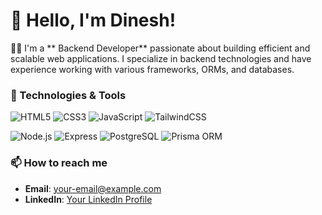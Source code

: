 # 👋 Hello, I'm Dinesh!

👨‍💻 I'm a ** Backend Developer** passionate about building efficient and scalable web applications. I specialize in backend technologies and have experience working with various frameworks, ORMs, and databases.


### 🔧 Technologies & Tools

![HTML5](https://img.shields.io/badge/-HTML5-E34F26?style=flat-square&logo=html5&logoColor=white)
![CSS3](https://img.shields.io/badge/-CSS3-1572B6?style=flat-square&logo=css3)
![JavaScript](https://img.shields.io/badge/-JavaScript-F7DF1E?style=flat-square&logo=javascript&logoColor=black)
![TailwindCSS](https://img.shields.io/badge/-TailwindCSS-38B2AC?style=flat-square&logo=tailwind-css&logoColor=white)

![Node.js](https://img.shields.io/badge/-Node.js-339933?style=flat-square&logo=Node.js&logoColor=white)
![Express](https://img.shields.io/badge/-Express-000000?style=flat-square&logo=express&logoColor=white)
![PostgreSQL](https://img.shields.io/badge/-PostgreSQL-336791?style=flat-square&logo=postgresql&logoColor=white)
![Prisma ORM](https://img.shields.io/badge/-Prisma-2D3748?style=flat-square&logo=prisma&logoColor=white)



### 📫 How to reach me
- **Email**: [your-email@example.com](mailto:dineshkhawas123@gmail.com)
- **LinkedIn**: [Your LinkedIn Profile](https://www.linkedin.com/in/dinesh-khawas-062aa021b/)
